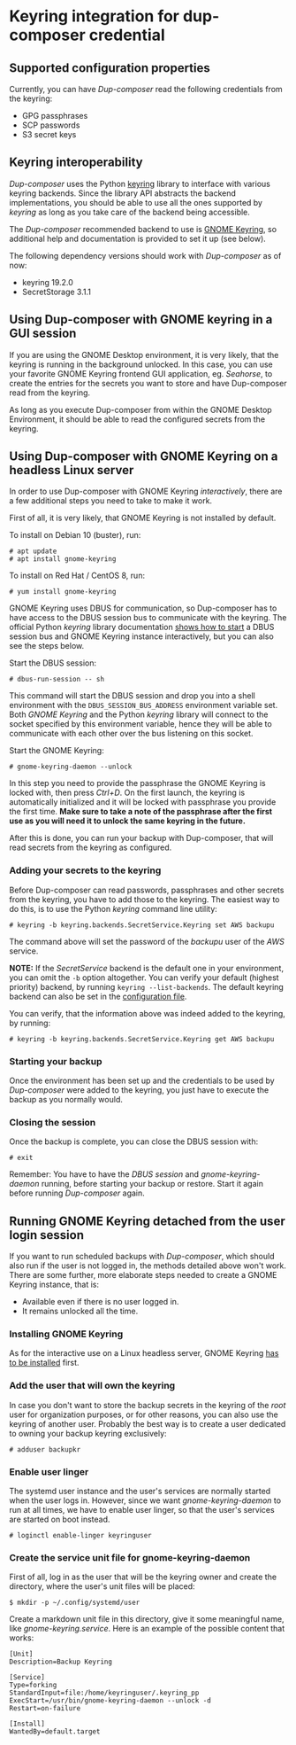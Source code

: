 # Keyring integration for dup-composer credential

## Supported configuration properties

Currently, you can have *Dup-composer* read the following credentials from the keyring:

- GPG passphrases
- SCP passwords
- S3 secret keys

## Keyring interoperability

*Dup-composer* uses the Python [keyring](https://pypi.org/project/keyring/) library to interface with various keyring backends. Since the library API abstracts the backend implementations, you should be able to use all the ones supported by *keyring* as long as you take care of the backend being accessible.

The *Dup-composer* recommended backend to use is [GNOME Keyring](https://wiki.gnome.org/Projects/GnomeKeyring), so additional help and documentation is provided to set it up (see below).

The following dependency versions should work with *Dup-composer* as of now:

- keyring 19.2.0
- SecretStorage 3.1.1

## Using Dup-composer with GNOME keyring in a GUI session

If you are using the GNOME Desktop environment, it is very likely, that the keyring is running in the background unlocked. In this case, you can use your favorite GNOME Keyring frontend GUI application, eg. *Seahorse*, to create the entries for the secrets you want to store and have Dup-composer read from the keyring.

As long as you execute Dup-composer from within the GNOME Desktop Environment, it should be able to read the configured secrets from the keyring.

## Using Dup-composer with GNOME Keyring on a headless Linux server

In order to use Dup-composer with GNOME Keyring *interactively*, there are a few additional steps you need to take to make it work.

First of all, it is very likely, that GNOME Keyring is not installed by default.

To install on Debian 10 (buster), run:

```
# apt update
# apt install gnome-keyring
```

To install on Red Hat / CentOS 8, run:

```
# yum install gnome-keyring
```

GNOME Keyring uses DBUS for communication, so Dup-composer has to have access to the DBUS session bus to communicate with the keyring. The official Python *keyring* library documentation [shows how to start](https://pypi.org/project/keyring/#using-keyring-on-headless-linux-systems) a DBUS session bus and GNOME Keyring instance interactively, but you can also see the steps below.

Start the DBUS session:

```
# dbus-run-session -- sh
```

This command will start the DBUS session and drop you into a shell environment with the `DBUS_SESSION_BUS_ADDRESS` environment variable set. Both *GNOME Keyring* and the Python *keyring* library will connect to the socket specified by this environment variable, hence they will be able to communicate with each other over the bus listening on this socket.

Start the GNOME Keyring:

```
# gnome-keyring-daemon --unlock
```

In this step you need to provide the passphrase the GNOME Keyring is locked with, then press *Ctrl+D*. On the first launch, the keyring is automatically initialized and it will be locked with passphrase you provide the first time. **Make sure to take a note of the passphrase after the first use as you will need it to unlock the same keyring in the future.**

After this is done, you can run your backup with Dup-composer, that will read secrets from the keyring as configured.

### Adding your secrets to the keyring

Before Dup-composer can read passwords, passphrases and other secrets from the keyring, you have to add those to the keyring. The easiest way to do this, is to use the Python *keyring* command line utility:

```
# keyring -b keyring.backends.SecretService.Keyring set AWS backupu
```

The command above will set the password of the *backupu* user of the *AWS* service.

**NOTE:** If the *SecretService* backend is the default one in your environment, you can omit the `-b` option altogether. You can verify your default (highest priority) backend, by running `keyring --list-backends`. The default keyring backend can also be set in the [configuration file](https://pypi.org/project/keyring/#customize-your-keyring-by-config-file).

You can verify, that the information above was indeed added to the keyring, by running:

```
# keyring -b keyring.backends.SecretService.Keyring get AWS backupu
```

### Starting your backup

Once the environment has been set up and the credentials to be used by *Dup-composer* were added to the keyring, you just have to execute the backup as you normally would.

### Closing the session

Once the backup is complete, you can close the DBUS session with:

```
# exit
```

Remember: You have to have the *DBUS session* and *gnome-keyring-daemon* running, before starting your backup or restore. Start it again before running *Dup-composer* again.

## Running GNOME Keyring detached from the user login session

If you want to run scheduled backups with *Dup-composer*, which should also run if the user is not logged in, the methods detailed above won't work. There are some further, more elaborate steps needed to create a GNOME Keyring instance, that is:

- Available even if there is no user logged in.
- It remains unlocked all the time.

### Installing GNOME Keyring

As for the interactive use on a Linux headless server, GNOME Keyring [has to be installed](#using-dup-composer-with-gnome-keyring-on-a-headless-linux-server) first.

### Add the user that will own the keyring

In case you don't want to store the backup secrets in the keyring of the *root* user for organization purposes, or for other reasons, you can also use the keyring of another user. Probably the best way is to create a user dedicated to owning your backup keyring exclusively:

```
# adduser backupkr
```

### Enable user linger

The systemd user instance and the user's services are normally started when the user logs in. However, since we want *gnome-keyring-daemon* to run at all times, we have to enable user linger, so that the user's services are started on boot instead.

```
# loginctl enable-linger keyringuser
```

### Create the service unit file for gnome-keyring-daemon

First of all, log in as the user that will be the keyring owner and create the directory, where the user's unit files will be placed:

```
$ mkdir -p ~/.config/systemd/user
```

Create a markdown unit file in this directory, give it some meaningful name, like *gnome-keyring.service*. Here is an example of the possible content that works:

```
[Unit]
Description=Backup Keyring

[Service]
Type=forking
StandardInput=file:/home/keyringuser/.keyring_pp
ExecStart=/usr/bin/gnome-keyring-daemon --unlock -d
Restart=on-failure

[Install]
WantedBy=default.target
```
